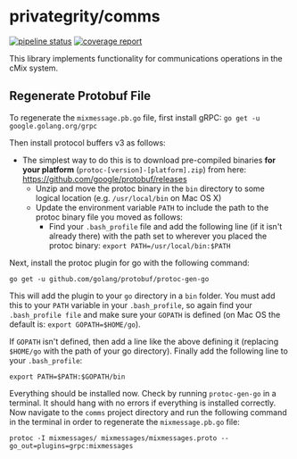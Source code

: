 # privategrity/comms

[![pipeline status](https://gitlab.com/privategrity/comms/badges/master/pipeline.svg)](https://gitlab.com/privategrity/comms/commits/master)
[![coverage report](https://gitlab.com/privategrity/comms/badges/master/coverage.svg)](https://gitlab.com/privategrity/comms/commits/master)

This library implements functionality for communications operations in
the cMix system.

## Regenerate Protobuf File

To regenerate the `mixmessage.pb.go` file, first install gRPC:
`
go get -u google.golang.org/grpc
`

Then install protocol buffers v3 as follows:
- The simplest way to do this is to download pre-compiled binaries 
  **for your platform** (`protoc-[version]-[platform].zip`) from here: https://github.com/google/protobuf/releases
	- Unzip and move the protoc binary in the `bin` directory to some logical location
	  (e.g. `/usr/local/bin` on Mac OS X)
	- Update the environment variable `PATH` to include the path to the protoc binary file you moved as follows:
		- Find your `.bash_profile` file and add the following line (if it isn't already there) with the path set to
		  wherever you placed the protoc binary: `export PATH=/usr/local/bin:$PATH`

Next, install the protoc plugin for go with the following command:

`
go get -u github.com/golang/protobuf/protoc-gen-go
`

 This will add the plugin to your `go` directory in a `bin` folder. You must add this to your `PATH` variable
 in your `.bash_profile`, so again find your `.bash_profile file` and make sure your `GOPATH` is defined
 (on Mac OS the default is: `export GOPATH=$HOME/go`).
 
 If `GOPATH` isn't defined, then add a line like the above defining it (replacing `$HOME/go` with the
 path of your go directory). Finally add the following line to your `.bash_profile`:
 
`
export PATH=$PATH:$GOPATH/bin
`



Everything should be installed now. Check by running `protoc-gen-go` in a terminal. It should hang with no errors
if everything is installed correctly. Now navigate to the `comms` project directory and run the following command 
in the terminal in order to regenerate the `mixmessage.pb.go` file:

`
protoc -I mixmessages/ mixmessages/mixmessages.proto --go_out=plugins=grpc:mixmessages
`
